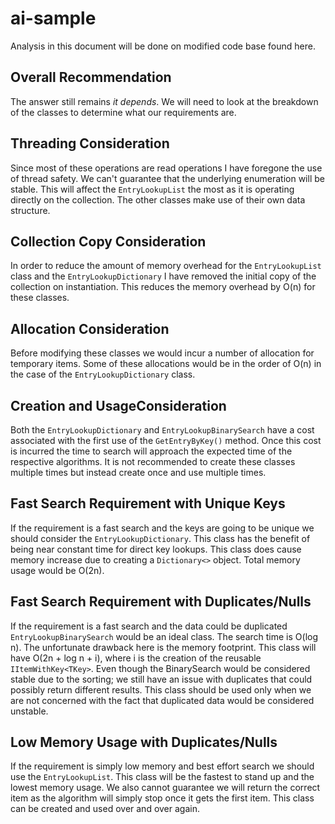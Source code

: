 # ai-sample
Analysis in this document will be done on modified code base found here. 

## Overall Recommendation
The answer still remains *it depends*. We will need to look at the breakdown of the classes to determine what our requirements are.

## Threading Consideration
Since most of these operations are read operations I have foregone the use of thread safety. We can't guarantee that the underlying enumeration will be stable. This will affect the `EntryLookupList` the most as it is operating directly on the collection. The other classes make use of their own data structure.

## Collection Copy Consideration
In order to reduce the amount of memory overhead for the `EntryLookupList` class and the `EntryLookupDictionary` I have removed the initial copy of the collection on instantiation. This reduces the memory overhead by O(n) for these classes.

## Allocation Consideration
Before modifying these classes we would incur a number of allocation for temporary items. Some of these allocations would be in the order of O(n) in the case of the `EntryLookupDictionary` class.

## Creation and UsageConsideration
Both the `EntryLookupDictionary` and `EntryLookupBinarySearch` have a cost associated with the first use of the `GetEntryByKey()` method. Once this cost is incurred the time to search will approach the expected time of the respective algorithms. It is not recommended to create these classes multiple times but instead create once and use multiple times.

## Fast Search Requirement with Unique Keys
If the requirement is a fast search and the keys are going to be unique we should consider the `EntryLookupDictionary`. This class has the benefit of being near constant time for direct key lookups. This class does cause memory increase due to creating a `Dictionary<>` object. Total memory usage would be O(2n).

## Fast Search Requirement with Duplicates/Nulls
If the requirement is a fast search and the data could be duplicated `EntryLookupBinarySearch` would be an ideal class. The search time is O(log n). The unfortunate drawback here is the memory footprint. This class will have O(2n + log n + i), where i is the creation of the reusable `IItemWithKey<TKey>`. Even though the BinarySearch would be considered stable due to the sorting; we still have an issue with duplicates that could possibly return different results. This class should be used only when we are not concerned with the fact that duplicated data would be considered unstable.

## Low Memory Usage with Duplicates/Nulls
If the requirement is simply low memory and best effort search we should use the `EntryLookupList`. This class will be the fastest to stand up and the lowest memory usage. We also cannot guarantee we will return the correct item as the algorithm will simply stop once it gets the first item. This class can be created and used over and over again. 



